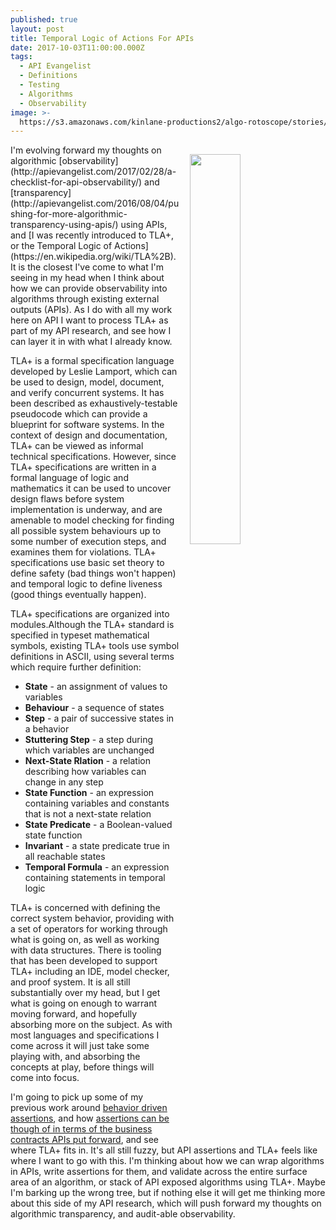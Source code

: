 ```yaml
---
published: true
layout: post
title: Temporal Logic of Actions For APIs
date: 2017-10-03T11:00:00.000Z
tags:
  - API Evangelist
  - Definitions
  - Testing
  - Algorithms
  - Observability
image: >-
  https://s3.amazonaws.com/kinlane-productions2/algo-rotoscope/stories/status-berlin_dark_dali.jpg
---
```

<p><img src="https://s3.amazonaws.com/kinlane-productions2/algo-rotoscope/stories/status-berlin_dark_dali.jpg" align="right" width="40%" style="padding: 15px;" /></p>I'm evolving forward my thoughts on algorithmic [observability](http://apievangelist.com/2017/02/28/a-checklist-for-api-observability/) and [transparency](http://apievangelist.com/2016/08/04/pushing-for-more-algorithmic-transparency-using-apis/) using APIs, and [I was recently introduced to TLA+, or the Temporal Logic of Actions](https://en.wikipedia.org/wiki/TLA%2B). It is the closest I've come to what I'm seeing in my head when I think about how we can provide observability into algorithms through existing external outputs (APIs). As I do with all my work here on API I want to process TLA+ as part of my API research, and see how I can layer it in with what I already know.

TLA+ is a formal specification language developed by Leslie Lamport, which can be used to design, model, document, and verify concurrent systems. It has been described as exhaustively-testable pseudocode which can provide a blueprint for software systems. In the context of design and documentation, TLA+ can be viewed as informal technical specifications. However, since TLA+ specifications are written in a formal language of logic and mathematics it can be used to uncover design flaws before system implementation is underway, and are amenable to model checking for finding all possible system behaviours up to some number of execution steps, and examines them for violations. TLA+ specifications use basic set theory to define safety (bad things won't happen) and temporal logic to define liveness (good things eventually happen).

TLA+ specifications are organized into modules.Although the TLA+ standard is specified in typeset mathematical symbols, existing TLA+ tools use symbol definitions in ASCII, using several terms which require further definition:

- **State** - an assignment of values to variables
- **Behaviour** - a sequence of states
- **Step** - a pair of successive states in a behavior
- **Stuttering Step** - a step during which variables are unchanged
- **Next-State Rlation** - a relation describing how variables can change in any step
- **State Function** - an expression containing variables and constants that is not a next-state relation
- **State Predicate** - a Boolean-valued state function
- **Invariant** - a state predicate true in all reachable states
- **Temporal Formula** - an expression containing statements in temporal logic

TLA+ is concerned with defining the correct system behavior, providing with a set of operators for working through what is going on, as well as working with data structures. There is tooling that has been developed to support TLA+ including an IDE, model checker, and proof system. It is all still substantially over my head, but I get what is going on enough to warrant moving forward, and hopefully absorbing more on the subject. As with most languages and specifications I come across it will just take some playing with, and absorbing the concepts at play, before things will come into focus.

I'm going to pick up some of my previous work around [behavior driven assertions](http://apievangelist.com/2016/10/06/adding-behaviordriven-development-assertions-to-my-api-research/), and how [assertions can be though of in terms of the business contracts APIs put forward](http://apievangelist.com/2016/04/08/the-api-assertions-we-make-believe-in-and-require-for-our-business-contracts/), and see where TLA+ fits in. It's all still fuzzy, but API assertions and TLA+ feels like where I want to go with this. I'm thinking about how we can wrap algorithms in APIs, write assertions for them, and validate across the entire surface area of an algorithm, or stack of API exposed algorithms using TLA+. Maybe I'm barking up the wrong tree, but if nothing else it will get me thinking more about this side of my API research, which will push forward my thoughts on algorithmic transparency, and audit-able observability.
